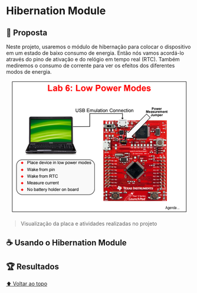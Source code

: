 # Hibernation Module

## 🎯 Proposta
Neste projeto, usaremos o módulo de hibernação para colocar o dispositivo em um estado de baixo consumo de energia. Então nós vamos acordá-lo através do pino de ativação e do relógio em tempo real (RTC). Também mediremos o consumo de corrente para ver os efeitos dos diferentes modos de energia.

<div align="center">

  ![Hibernatio Module Overview](../images/hibernation-module-overview.png)
</div>

> Visualização da placa e atividades realizadas no projeto

## ☕ Usando o Hibernation Module

## 🏆 Resultados

[⬆ Voltar ao topo](#hibernation-module)
